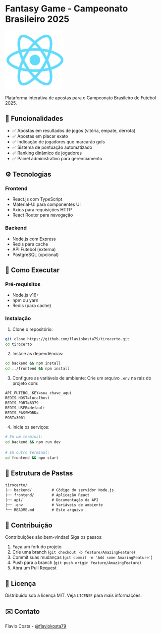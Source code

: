 # Fantasy Game - Campeonato Brasileiro 2025

![Banner do Projeto](frontend/public/logo192.png)

Plataforma interativa de apostas para o Campeonato Brasileiro de Futebol 2025.

## 🚀 Funcionalidades

- ✅ Apostas em resultados de jogos (vitória, empate, derrota)
- ✅ Apostas em placar exato
- ✅ Indicação de jogadores que marcarão gols
- ✅ Sistema de pontuação automatizado
- ✅ Ranking dinâmico de jogadores
- ✅ Painel administrativo para gerenciamento

## ⚙️ Tecnologias

### Frontend
- React.js com TypeScript
- Material-UI para componentes UI
- Axios para requisições HTTP
- React Router para navegação

### Backend
- Node.js com Express
- Redis para cache
- API Futebol (externa)
- PostgreSQL (opcional)

## 🏁 Como Executar

### Pré-requisitos
- Node.js v16+
- npm ou yarn
- Redis (para cache)

### Instalação
1. Clone o repositório:
```bash
git clone https://github.com/flaviokosta79/tirocerto.git
cd tirocerto
```

2. Instale as dependências:
```bash
cd backend && npm install
cd ../frontend && npm install
```

3. Configure as variáveis de ambiente:
Crie um arquivo `.env` na raiz do projeto com:
```
API_FUTEBOL_KEY=sua_chave_aqui
REDIS_HOST=localhost
REDIS_PORT=6379
REDIS_USER=default
REDIS_PASSWORD=
PORT=3001
```

4. Inicie os serviços:
```bash
# Em um terminal:
cd backend && npm run dev

# Em outro terminal:
cd frontend && npm start
```

## 📂 Estrutura de Pastas

```
tirocerto/
├── backend/         # Código do servidor Node.js
├── frontend/        # Aplicação React
├── api/             # Documentação da API
├── .env             # Variáveis de ambiente
└── README.md        # Este arquivo
```

## 🤝 Contribuição
Contribuições são bem-vindas! Siga os passos:
1. Faça um fork do projeto
2. Crie uma branch (`git checkout -b feature/AmazingFeature`)
3. Commit suas mudanças (`git commit -m 'Add some AmazingFeature'`)
4. Push para a branch (`git push origin feature/AmazingFeature`)
5. Abra um Pull Request

## 📄 Licença
Distribuído sob a licença MIT. Veja `LICENSE` para mais informações.

## ✉️ Contato
Flavio Costa - [@flaviokosta79](https://github.com/flaviokosta79)